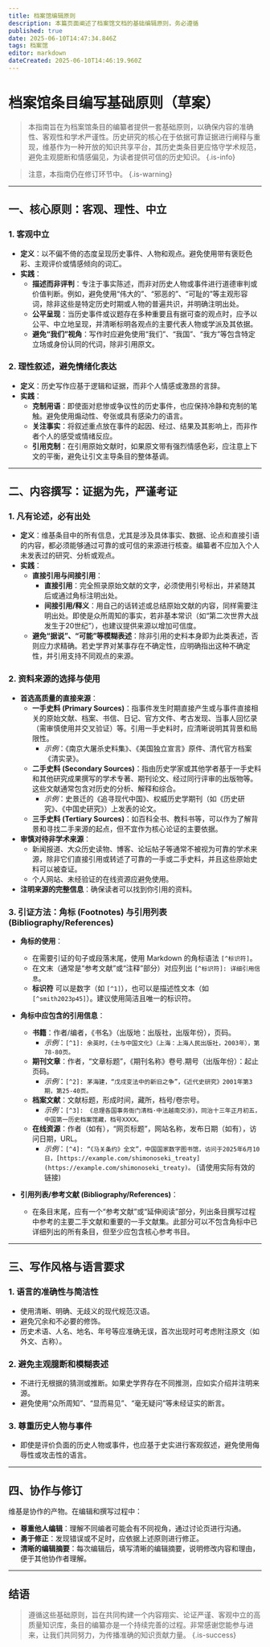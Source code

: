 ```yaml
---
title: 档案馆编辑原则
description: 本篇页面阐述了档案馆文档的基础编辑原则，务必遵循
published: true
date: 2025-06-10T14:47:34.846Z
tags: 档案馆
editor: markdown
dateCreated: 2025-06-10T14:46:19.960Z
---
```


# 档案馆条目编写基础原则（草案）

> 本指南旨在为档案馆条目的编纂者提供一套基础原则，以确保内容的准确性、客观性和学术严谨性。历史研究的核心在于依据可靠证据进行阐释与重现，维基作为一种开放的知识共享平台，其历史类条目更应恪守学术规范，避免主观臆断和情感偏见，为读者提供可信的历史知识。
{.is-info}

> 注意，本指南仍在修订环节中。
{.is-warning}


---

## 一、核心原则：客观、理性、中立

### 1. 客观中立
   - **定义**：以不偏不倚的态度呈现历史事件、人物和观点。避免使用带有褒贬色彩、主观评价或情感倾向的词汇。
   - **实践**：
     - **描述而非评判**：专注于事实陈述，而非对历史人物或事件进行道德审判或价值判断。例如，避免使用“伟大的”、“邪恶的”、“可耻的”等主观形容词，除非这些是特定历史时期或人物的普遍共识，并明确注明出处。
     - **公平呈现**：当历史事件或议题存在多种重要且有据可查的观点时，应予以公平、中立地呈现，并清晰标明各观点的主要代表人物或学派及其依据。
     - **避免“我们”视角**：写作时应避免使用“我们”、“我国”、“我方”等包含特定立场或身份认同的代词，除非引用原文。

### 2. 理性叙述，避免情绪化表达
   - **定义**：历史写作应基于逻辑和证据，而非个人情感或激昂的言辞。
   - **实践**：
     - **克制用语**：即使面对悲惨或争议性的历史事件，也应保持冷静和克制的笔触。避免使用煽动性、夸张或具有感染力的语言。
     - **关注事实**：将叙述重点放在事件的起因、经过、结果及其影响上，而非作者个人的感受或情绪反应。
     - **引用克制**：在引用原始文献时，如果原文带有强烈情感色彩，应注意上下文的平衡，避免让引文主导条目的整体基调。

---

## 二、内容撰写：证据为先，严谨考证

### 1. 凡有论述，必有出处 
   - **定义**：维基条目中的所有信息，尤其是涉及具体事实、数据、论点和直接引语的内容，都必须能够通过可靠的或可信的来源进行核查。编纂者不应加入个人未发表过的研究、分析或观点。
   - **实践**：
     - **直接引用与间接引用**：
       - **直接引用**：完全照录原始文献的文字，必须使用引号标出，并紧随其后或通过角标注明出处。
       - **间接引用/释义**：用自己的话转述或总结原始文献的内容，同样需要注明出处。即使是众所周知的事实，若非基本常识（如“第二次世界大战发生于20世纪”），也建议提供来源以增加可信度。
     - **避免“据说”、“可能”等模糊表述**：除非引用的史料本身即为此类表述，否则应力求精确。若史学界对某事存在不确定性，应明确指出这种不确定性，并引用支持不同观点的来源。

### 2. 资料来源的选择与使用
   - **首选高质量的直接来源**：
     - **一手史料 (Primary Sources)**：指事件发生时期直接产生或与事件直接相关的原始文献、档案、书信、日记、官方文件、考古发现、当事人回忆录（需审慎使用并交叉验证）等。引用一手史料时，应清晰说明其背景和局限性。
       - *示例*：《南京大屠杀史料集》、《美国独立宣言》原件、清代官方档案《清实录》。
     - **二手史料 (Secondary Sources)**：指由历史学家或其他学者基于一手史料和其他研究成果撰写的学术专著、期刊论文、经过同行评审的出版物等。这些文献通常包含对历史的分析、解释和综合。
       - *示例*：史景迁的《追寻现代中国》、权威历史学期刊（如《历史研究》、《中国史研究》）上发表的论文。
     - **三手史料 (Tertiary Sources)**：如百科全书、教科书等，可以作为了解背景和寻找二手来源的起点，但不宜作为核心论证的主要依据。
   - **审慎对待非学术来源**：
     - 新闻报道、大众历史读物、博客、论坛帖子等通常不被视为可靠的学术来源，除非它们直接引用或转述了可靠的一手或二手史料，并且这些原始史料可以被查证。
     - 个人网站、未经验证的在线资源应避免使用。
   - **注明来源的完整信息**：确保读者可以找到你引用的资料。

### 3. 引证方法：角标 (Footnotes) 与引用列表 (Bibliography/References)
   - **角标的使用**：
     - 在需要引证的句子或段落末尾，使用 Markdown 的角标语法 `[^标识符]`。
     - 在文末（通常是“参考文献”或“注释”部分）对应列出 `[^标识符]: 详细引用信息`。
     - **标识符** 可以是数字（如 `[^1]`），也可以是描述性文本（如 `[^smith2023p45]`）。建议使用简洁且唯一的标识符。

   - **角标中应包含的引用信息**：
     - **书籍**：作者/编者，《书名》（出版地：出版社，出版年份），页码。
       - *示例*：`[^1]: 余英时，《士与中国文化》（上海：上海人民出版社，2003年），第78-80页。`
     - **期刊文章**：作者，“文章标题”，《期刊名称》卷号.期号（出版年份）：起止页码。
       - *示例*：`[^2]: 茅海建，“戊戌变法中的新旧之争”，《近代史研究》2001年第3期，第25-40页。`
     - **档案文献**：文献标题，形成时间，藏所，档号/卷宗号。
       - *示例*：`[^3]: 《总理各国事务衙门清档·中法越南交涉》，同治十三年正月初五，中国第一历史档案馆藏，档号XXXX。`
     - **在线资源**：作者（如有），“网页标题”，网站名称，发布日期（如有），访问日期，URL。
       - *示例*：`[^4]: “《马关条约》全文”，中国国家数字图书馆，访问于2025年6月10日，[https://example.com/shimonoseki_treaty](https://example.com/shimonoseki_treaty)。` (请使用实际有效的链接)

   - **引用列表/参考文献 (Bibliography/References)**：
     - 在条目末尾，应有一个“参考文献”或“延伸阅读”部分，列出条目撰写过程中参考的主要二手文献和重要的一手文献集。此部分可以不包含角标中已详细列出的所有条目，但至少应包含核心参考书目。

---

## 三、写作风格与语言要求

### 1. 语言的准确性与简洁性
   - 使用清晰、明确、无歧义的现代规范汉语。
   - 避免冗余和不必要的修饰。
   - 历史术语、人名、地名、年号等应准确无误，首次出现时可考虑附注原文（如外文、古称）。

### 2. 避免主观臆断和模糊表述
   - 不进行无根据的猜测或推断。如果史学界存在不同推测，应如实介绍并注明来源。
   - 避免使用“众所周知”、“显而易见”、“毫无疑问”等未经证实的断言。

### 3. 尊重历史人物与事件
   - 即使是评价负面的历史人物或事件，也应基于史实进行客观叙述，避免使用侮辱性或攻击性的语言。

---

## 四、协作与修订

维基是协作的产物。在编辑和撰写过程中：
- **尊重他人编辑**：理解不同编者可能会有不同视角，通过讨论页进行沟通。
- **勇于修正**：发现错误或不足时，应依据上述原则进行修正。
- **清晰的编辑摘要**：每次编辑后，填写清晰的编辑摘要，说明修改内容和理由，便于其他协作者理解。

---

## 结语

> 遵循这些基础原则，旨在共同构建一个内容翔实、论证严谨、客观中立的高质量知识库，条目的编纂亦是一个持续完善的过程。非常感谢您能参与进来，让我们共同努力，为传播准确的知识贡献力量。
{.is-success}

